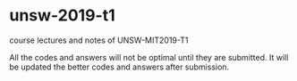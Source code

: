 # unsw-2019-t1
course lectures and notes of UNSW-MIT2019-T1

All the codes and answers will not be optimal until they are submitted. It will be updated the better codes and answers after submission.
